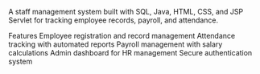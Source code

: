 A staff management system built with SQL, Java, HTML, CSS, and JSP Servlet for tracking employee records, payroll, and attendance.

Features
Employee registration and record management
Attendance tracking with automated reports
Payroll management with salary calculations
Admin dashboard for HR management
Secure authentication system
